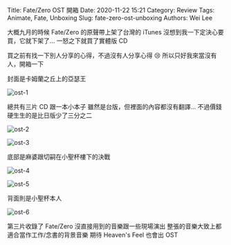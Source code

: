 Title: Fate/Zero OST 開箱
Date: 2020-11-22 15:21
Category: Review
Tags: Animate, Fate, Unboxing
Slug: fate-zero-ost-unboxing
Authors: Wei Lee

大概九月的時候 Fate/Zero 的原聲帶上架了台灣的 iTunes
沒想到我一下定決心要買，它就下架了...
一怒之下就買了實體版 CD

<!--more-->

買之前有找一下別人分享的心得，不過沒有人分享心得 😢
所以只好我來當沒有人，開箱一下

封面是卡姆蘭之丘上的亞瑟王

![ost-1]({static}/images/post-images/2020-fz-ost/ost-1.jpeg)

總共有三片 CD 跟一本小本子
雖然是台版，但裡面的內容都沒有翻譯...
不過價錢硬生生的是比日版少了三分之二

![ost-2]({static}/images/post-images/2020-fz-ost/ost-2.jpeg)

![ost-3]({static}/images/post-images/2020-fz-ost/ost-3.jpeg)

底部是麻婆跟切嗣在小聖杯樓下的決戰

![ost-4]({static}/images/post-images/2020-fz-ost/ost-4.jpeg)

![ost-5]({static}/images/post-images/2020-fz-ost/ost-5.jpeg)

背面則是小聖杯本人

![ost-6]({static}/images/post-images/2020-fz-ost/ost-6.jpeg)

第三片收錄了 Fate/Zero 沒直接用到的音樂跟一些現場演出
整張的音樂大致上都適合當作工作/念書的背景音樂
期待 Heaven's Feel 也會出 OST
